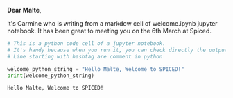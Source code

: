 **Dear Malte**, 

it's Carmine who is writing from a markdow cell of welcome.ipynb jupyter notebook. It has been great to meeting you on the 6th March at Spiced.  


```python
# This is a python code cell of a jupyter notebook. 
# It's handy because when you run it, you can check directly the output.
# Line starting with hashtag are comment in python

welcome_python_string = "Hello Malte, Welcome to SPICED!"
print(welcome_python_string)
```

    Hello Malte, Welcome to SPICED!



